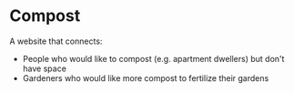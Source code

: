 Compost
=======

A website that connects:
* People who would like to compost (e.g. apartment dwellers) but don't have space
* Gardeners who would like more compost to fertilize their gardens
